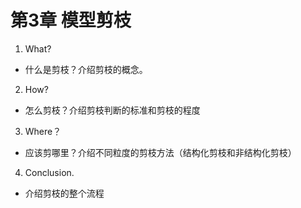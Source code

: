 # 第3章 模型剪枝


1. What?
- 什么是剪枝？介绍剪枝的概念。
2. How?
- 怎么剪枝？介绍剪枝判断的标准和剪枝的程度
3. Where？
- 应该剪哪里？介绍不同粒度的剪枝方法（结构化剪枝和非结构化剪枝）
4. Conclusion.
- 介绍剪枝的整个流程